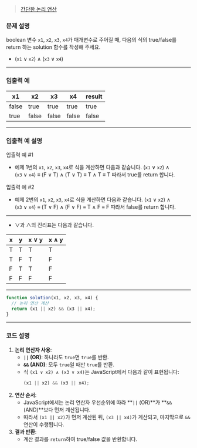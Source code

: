 > [간단한 논리 연산](https://school.programmers.co.kr/learn/courses/30/lessons/181917)

### **문제 설명**

boolean 변수 `x1`, `x2`, `x3`, `x4`가 매개변수로 주어질 때, 다음의 식의 true/false를 return 하는 solution 함수를 작성해 주세요.

- (`x1` ∨ `x2`) ∧ (`x3` ∨ `x4`)

---

### 입출력 예

| x1    | x2    | x3    | x4    | result |
| ----- | ----- | ----- | ----- | ------ |
| false | true  | true  | true  | true   |
| true  | false | false | false | false  |

---

### 입출력 예 설명

입출력 예 #1

- 예제 1번의 `x1`, `x2`, `x3`, `x4`로 식을 계산하면 다음과 같습니다.
  (`x1` ∨ `x2`) ∧ (`x3` ∨ `x4`) ≡ (F ∨ T) ∧ (T ∨ T) ≡ T ∧ T ≡ T
  따라서 true를 return 합니다.

입출력 예 #2

- 예제 2번의 `x1`, `x2`, `x3`, `x4`로 식을 계산하면 다음과 같습니다.
  (`x1` ∨ `x2`) ∧ (`x3` ∨ `x4`) ≡ (T ∨ F) ∧ (F ∨ F) ≡ T ∧ F ≡ F
  따라서 false를 return 합니다.

---

- ∨과 ∧의 진리표는 다음과 같습니다.

| x   | y   | x ∨ y | x ∧ y |
| --- | --- | ----- | ----- |
| T   | T   | T     | T     |
| T   | F   | T     | F     |
| F   | T   | T     | F     |
| F   | F   | F     | F     |

---

```jsx
function solution(x1, x2, x3, x4) {
  // 논리 연산 계산
  return (x1 || x2) && (x3 || x4);
}
```

---

### 코드 설명

1. **논리 연산자 사용**:
   - **`||` (OR)**: 하나라도 `true`면 `true`를 반환.
   - **`&&` (AND)**: 모두 `true`일 때만 `true`를 반환.
   - 식 `(x1 ∨ x2) ∧ (x3 ∨ x4)`는 JavaScript에서 다음과 같이 표현됩니다:
     ```jsx
     (x1 || x2) && (x3 || x4);
     ```
2. **연산 순서**:
   - JavaScript에서는 논리 연산자 우선순위에 따라 **`||` (OR)**가 **`&&` (AND)**보다 먼저 계산됩니다.
   - 따라서 `(x1 || x2)`가 먼저 계산된 뒤, `(x3 || x4)`가 계산되고, 마지막으로 `&&` 연산이 수행됩니다.
3. **결과 반환**:
   - 계산 결과를 `return`하여 true/false 값을 반환합니다.
